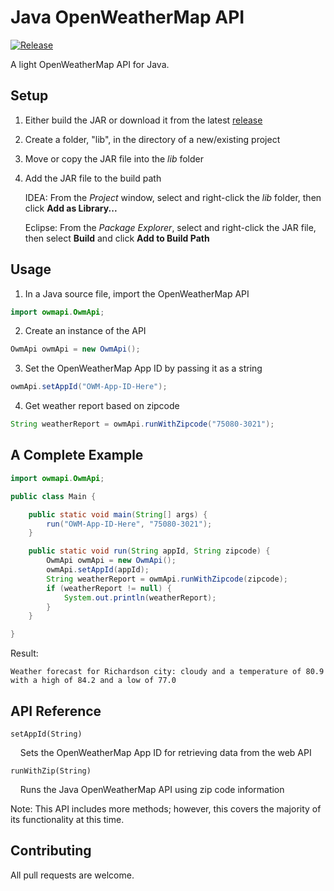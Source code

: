 # Java OpenWeatherMap API

[![Release](https://img.shields.io/github/release/ronrihoo/Java-OpenWeatherMap-API/all.svg)](https://github.com/ronrihoo/Java-OpenWeatherMap-API/releases)

A light OpenWeatherMap API for Java.

## Setup

1. Either build the JAR or download it from the latest [release](https://github.com/ronrihoo/Java-OpenWeatherMap-API/releases)

2. Create a folder, "lib", in the directory of a new/existing project

3. Move or copy the JAR file into the _lib_ folder

4. Add the JAR file to the build path

   IDEA: From the _Project_ window, select and right-click the _lib_ folder, then click **Add as Library...**

   Eclipse: From the _Package Explorer_, select and right-click the JAR file, then select **Build** and click **Add to Build Path**

## Usage

1. In a Java source file, import the OpenWeatherMap API

```java
import owmapi.OwmApi;
```

2. Create an instance of the API

```java
OwmApi owmApi = new OwmApi();
```

3. Set the OpenWeatherMap App ID by passing it as a string

```java
owmApi.setAppId("OWM-App-ID-Here");
```

4. Get weather report based on zipcode

```java
String weatherReport = owmApi.runWithZipcode("75080-3021");
```

## A Complete Example

```java
import owmapi.OwmApi;

public class Main {

    public static void main(String[] args) {
        run("OWM-App-ID-Here", "75080-3021");
    }

    public static void run(String appId, String zipcode) {
        OwmApi owmApi = new OwmApi();
        owmApi.setAppId(appId);
        String weatherReport = owmApi.runWithZipcode(zipcode);
        if (weatherReport != null) {
            System.out.println(weatherReport);
        }
    }

}
```

Result:

```
Weather forecast for Richardson city: cloudy and a temperature of 80.9 with a high of 84.2 and a low of 77.0
```

## API Reference

`setAppId(String)`

&nbsp;&nbsp;&nbsp;&nbsp;Sets the OpenWeatherMap App ID for retrieving data from the web API

`runWithZip(String)`

&nbsp;&nbsp;&nbsp;&nbsp;Runs the Java OpenWeatherMap API using zip code information

Note: This API includes more methods; however, this covers the majority of its functionality at this time.

## Contributing

All pull requests are welcome.
